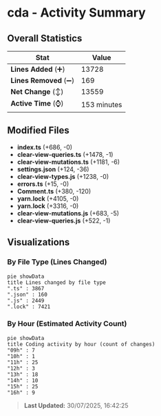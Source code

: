 # cda - Activity Summary 

## Overall Statistics

| Stat                   | Value                                                             |
| ---------------------- | ----------------------------------------------------------------- |
| **Lines Added** (➕)   | 13728                                          |
| **Lines Removed** (➖) | 169                                        |
| **Net Change** (↕)    | 13559                |
| **Active Time** (⌚)   | 153 minutes |


## Modified Files
- **index.ts** (+686, -0)
- **clear-view-queries.ts** (+1478, -1)
- **clear-view-mutations.ts** (+1181, -6)
- **settings.json** (+124, -36)
- **clear-view-types.js** (+1238, -0)
- **errors.ts** (+15, -0)
- **Comment.ts** (+380, -120)
- **yarn.lock** (+4105, -0)
- **yarn.lock** (+3316, -0)
- **clear-view-mutations.js** (+683, -5)
- **clear-view-queries.js** (+522, -1)

## Visualizations

### By File Type (Lines Changed)

```mermaid
pie showData
title Lines changed by file type
".ts" : 3867
".json" : 160
".js" : 2449
".lock" : 7421
```

### By Hour (Estimated Activity Count)

```mermaid
pie showData
title Coding activity by hour (count of changes)
"09h" : 7
"10h" : 1
"11h" : 25
"12h" : 3
"13h" : 18
"14h" : 10
"15h" : 25
"16h" : 9
```


> **Last Updated:** 30/07/2025, 16:42:25